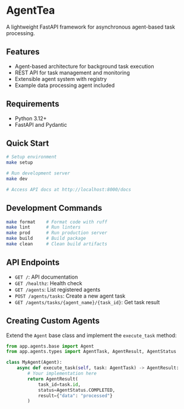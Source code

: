# AgentTea

A lightweight FastAPI framework for asynchronous agent-based task processing.

## Features

- Agent-based architecture for background task execution
- REST API for task management and monitoring
- Extensible agent system with registry
- Example data processing agent included

## Requirements

- Python 3.12+
- FastAPI and Pydantic

## Quick Start

```bash
# Setup environment
make setup

# Run development server
make dev

# Access API docs at http://localhost:8000/docs
```

## Development Commands

```bash
make format    # Format code with ruff
make lint      # Run linters
make prod      # Run production server
make build     # Build package
make clean     # Clean build artifacts
```

## API Endpoints

- `GET /`: API documentation
- `GET /healthz`: Health check
- `GET /agents`: List registered agents
- `POST /agents/tasks`: Create a new agent task
- `GET /agents/tasks/{agent_name}/{task_id}`: Get task result

## Creating Custom Agents

Extend the `Agent` base class and implement the `execute_task` method:

```python
from app.agents.base import Agent
from app.agents.types import AgentTask, AgentResult, AgentStatus

class MyAgent(Agent):
    async def execute_task(self, task: AgentTask) -> AgentResult:
        # Your implementation here
        return AgentResult(
            task_id=task.id,
            status=AgentStatus.COMPLETED,
            result={"data": "processed"}
        )
